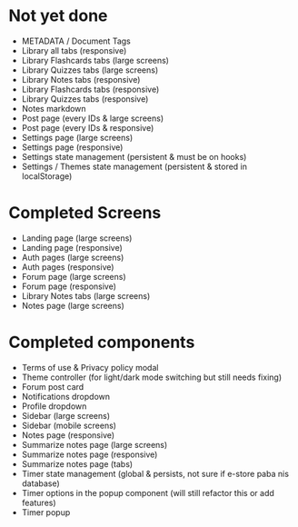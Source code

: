 # Not yet done

- METADATA / Document Tags
- Library all tabs (responsive)
- Library Flashcards tabs (large screens)
- Library Quizzes tabs (large screens)
- Library Notes tabs (responsive)
- Library Flashcards tabs (responsive)
- Library Quizzes tabs (responsive)
- Notes markdown
- Post page (every IDs & large screens)
- Post page (every IDs & responsive)
- Settings page (large screens)
- Settings page (responsive)
- Settings state management (persistent & must be on hooks)
- Settings / Themes state management (persistent & stored in localStorage)

# Completed Screens

- Landing page (large screens)
- Landing page (responsive)
- Auth pages (large screens)
- Auth pages (responsive)
- Forum page (large screens)
- Forum page (responsive)
- Library Notes tabs (large screens)
- Notes page (large screens)

# Completed components

- Terms of use & Privacy policy modal
- Theme controller (for light/dark mode switching but still needs fixing)
- Forum post card
- Notifications dropdown
- Profile dropdown
- Sidebar (large screens)
- Sidebar (mobile screens)
- Notes page (responsive)
- Summarize notes page (large screens)
- Summarize notes page (responsive)
- Summarize notes page (tabs)
- Timer state management (global & persists, not sure if e-store paba nis database)
- Timer options in the popup component (will still refactor this or add features)
- Timer popup
